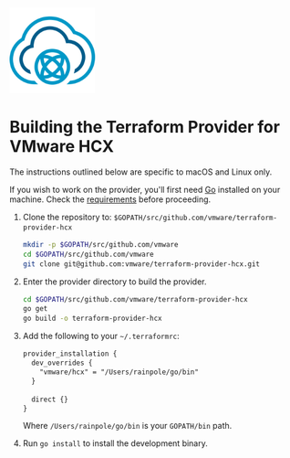 <!--
© Broadcom. All Rights Reserved.
The term “Broadcom” refers to Broadcom Inc. and/or its subsidiaries.
SPDX-License-Identifier: MPL-2.0
-->

<!-- markdownlint-disable first-line-h1 no-inline-html -->

<img src="images/icon-color.svg" alt="VMware HCX" width="150">

# Building the Terraform Provider for VMware HCX

The instructions outlined below are specific to macOS and Linux only.

If you wish to work on the provider, you'll first need [Go][golang-install] installed on your
machine. Check the [requirements][requirements] before proceeding.

1. Clone the repository to: `$GOPATH/src/github.com/vmware/terraform-provider-hcx`

   ```sh
   mkdir -p $GOPATH/src/github.com/vmware
   cd $GOPATH/src/github.com/vmware
   git clone git@github.com:vmware/terraform-provider-hcx.git
   ```

2. Enter the provider directory to build the provider.

   ```sh
   cd $GOPATH/src/github.com/vmware/terraform-provider-hcx
   go get
   go build -o terraform-provider-hcx
   ```

3. Add the following to your `~/.terraformrc`:

   ```hcl
   provider_installation {
     dev_overrides {
       "vmware/hcx" = "/Users/rainpole/go/bin"
     }

     direct {}
   }
   ```

   Where `/Users/rainpole/go/bin` is your `GOPATH/bin` path.

4. Run `go install` to install the development binary.

[golang-install]: https://golang.org/doc/install
[requirements]: https://github.com/vmware/terraform-provider-hcx#requirements
